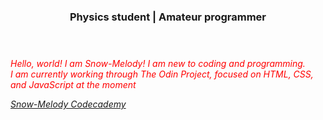 <!DOCTYPE html>
<html lang="en-US">
  <head>
    <meta charset="UTF-8">
    <meta name="keywords" content="HTML, CSS">
    <meta name="author" content="Snow-Melody">
    <meta name="desrciption" content="Snow-Melody README">
    <meta name="viewport" content="width=device=width, intial-scale=1.0">
  </head>
<body>
    <header>
      <h3 align-text="center" stlye="color:⚛️;"><strong>Physics student | Amateur programmer</strong></h3> 
    </header>
    <p style="color:red;"><em>Hello, world! I am Snow-Melody! I am new to coding and programming. <br>I am currently working through The Odin Project, focused on HTML, CSS, and JavaScript at the moment<br></p>
  <table text-align='center'>
    <tr><a href='codecademy.com/profiles/Snow-Melody.com'>Snow-Melody Codecademy</a></tr> 
  </table> 
  </body>
</html>

<!---
Snow-Melody/Snow-Melody is a ✨ special ✨ repository because its `README.md` (this file) appears on your GitHub profile.
You can click the Preview link to take a look at your changes.
--->
